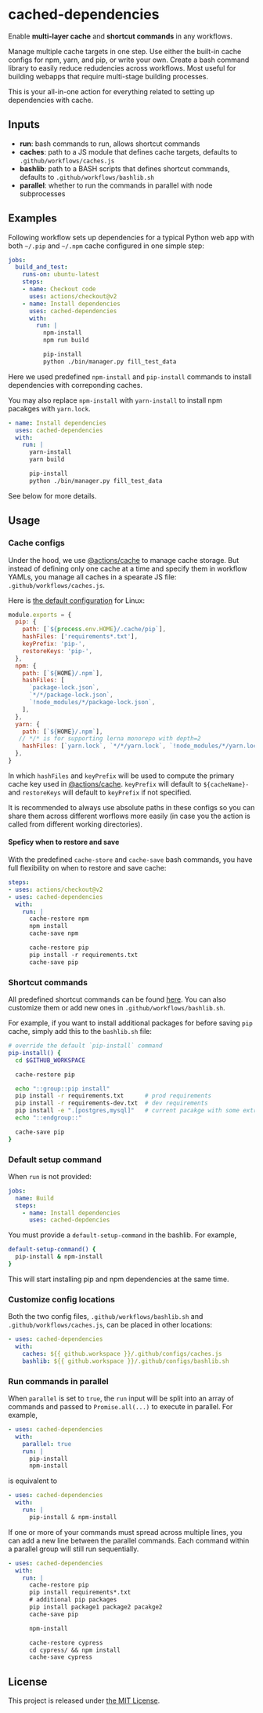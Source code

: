 # cached-dependencies

Enable **multi-layer cache** and **shortcut commands** in any workflows.

Manage multiple cache targets in one step. Use either the built-in cache configs for npm, yarn, and pip, or write your own. Create a bash command library to easily reduce redudencies across workflows. Most useful for building webapps that require multi-stage building processes.

This is your all-in-one action for everything related to setting up dependencies with cache.

## Inputs

- **run**: bash commands to run, allows shortcut commands
- **caches**: path to a JS module that defines cache targets, defaults to `.github/workflows/caches.js`
- **bashlib**: path to a BASH scripts that defines shortcut commands, defaults to `.github/workflows/bashlib.sh`
- **parallel**: whether to run the commands in parallel with node subprocesses

## Examples

Following workflow sets up dependencies for a typical Python web app with both `~/.pip` and `~/.npm` cache configured in one simple step:

```yaml
jobs:
  build_and_test:
    runs-on: ubuntu-latest
    steps:
    - name: Checkout code
      uses: actions/checkout@v2
    - name: Install dependencies
      uses: cached-dependencies
      with:
        run: |
          npm-install
          npm run build

          pip-install
          python ./bin/manager.py fill_test_data
```

Here we used predefined `npm-install` and `pip-install` commands to install dependencies with correponding caches.

You may also replace `npm-install` with `yarn-install` to install npm pacakges with `yarn.lock`.

```yaml
- name: Install dependencies
  uses: cached-dependencies
  with:
    run: |
      yarn-install
      yarn build

      pip-install
      python ./bin/manager.py fill_test_data
```

See below for more details.

## Usage

### Cache configs

Under the hood, we use [@actions/cache](https://github.com/marketplace/actions/cache) to manage cache storage. But instead of defining only one cache at a time and specify them in workflow YAMLs, you manage all caches in a spearate JS file: `.github/workflows/caches.js`.

Here is [the default configuration](https://github.com/ktmud/cached-dependencies/blob/master/src/cache/caches.ts) for Linux:

```js
module.exports = {
  pip: {
    path: [`${process.env.HOME}/.cache/pip`],
    hashFiles: ['requirements*.txt'],
    keyPrefix: 'pip-',
    restoreKeys: 'pip-',
  },
  npm: {
    path: [`${HOME}/.npm`],
    hashFiles: [
      `package-lock.json`,
      `*/*/package-lock.json`,
      `!node_modules/*/package-lock.json`,
    ],
  },
  yarn: {
    path: [`${HOME}/.npm`],
   // */* is for supporting lerna monorepo with depth=2
    hashFiles: [`yarn.lock`, `*/*/yarn.lock`, `!node_modules/*/yarn.lock`],
  },
}
```

In which `hashFiles` and `keyPrefix` will be used to compute the primary cache key used in [@actions/cache](https://github.com/marketplace/actions/cache). `keyPrefix` will default to `${cacheName}-` and `restoreKeys` will default to `keyPrefix` if not specified.

It is recommended to always use absolute paths in these configs so you can share them across different worflows more easily (in case you the action is called from different working directories).

#### Speficy when to restore and save

With the predefined `cache-store` and `cache-save` bash commands, you have full flexibility on when to restore and save cache:

```yaml
steps:
- uses: actions/checkout@v2
- uses: cached-dependencies
  with:
    run: |
      cache-restore npm
      npm install
      cache-save npm

      cache-restore pip
      pip install -r requirements.txt
      cache-save pip
```

### Shortcut commands

All predefined shortcut commands can be found [here](https://github.com/ktmud/cached-dependencies/blob/master/src/scripts/bashlib.sh). You can also customize them or add new ones in `.github/workflows/bashlib.sh`.

For example, if you want to install additional packages for before saving `pip` cache, simply add this to the `bashlib.sh` file:

```bash
# override the default `pip-install` command
pip-install() {
  cd $GITHUB_WORKSPACE

  cache-restore pip

  echo "::group::pip install"
  pip install -r requirements.txt      # prod requirements
  pip install -r requirements-dev.txt  # dev requirements
  pip install -e ".[postgres,mysql]"   # current pacakge with some extras
  echo "::endgroup::"

  cache-save pip
}
```

### Default setup command

When `run` is not provided:

```yaml
jobs:
  name: Build
  steps:
    - name: Install dependencies
      uses: cached-depdencies
```

You must provide a `default-setup-command` in the bashlib. For example,

```bash
default-setup-command() {
  pip-install & npm-install
}
```

This will start installing pip and npm dependencies at the same time.

### Customize config locations

Both the two config files, `.github/workflows/bashlib.sh` and `.github/workflows/caches.js`, can be placed in other locations:

```yaml
- uses: cached-dependencies
  with:
    caches: ${{ github.workspace }}/.github/configs/caches.js
    bashlib: ${{ github.workspace }}/.github/configs/bashlib.sh
```

### Run commands in parallel

When `parallel` is set to `true`, the `run` input will be split into an array of commands and passed to `Promise.all(...)` to execute in parallel. For example,

```yaml
- uses: cached-dependencies
  with:
    parallel: true
    run: |
      pip-install
      npm-install
```

is equivalent to

```yaml
- uses: cached-dependencies
  with:
    run: |
      pip-install & npm-install
```

If one or more of your commands must spread across multiple lines, you can add a new line between the parallel commands. Each command within a parallel group will still run sequentially.

```yaml
- uses: cached-dependencies
  with:
    run: |
      cache-restore pip
      pip install requirements*.txt
      # additional pip packages
      pip install package1 package2 pacakge2
      cache-save pip

      npm-install

      cache-restore cypress
      cd cypress/ && npm install
      cache-save cypress
```

## License

This project is released under [the MIT License](LICENSE).
